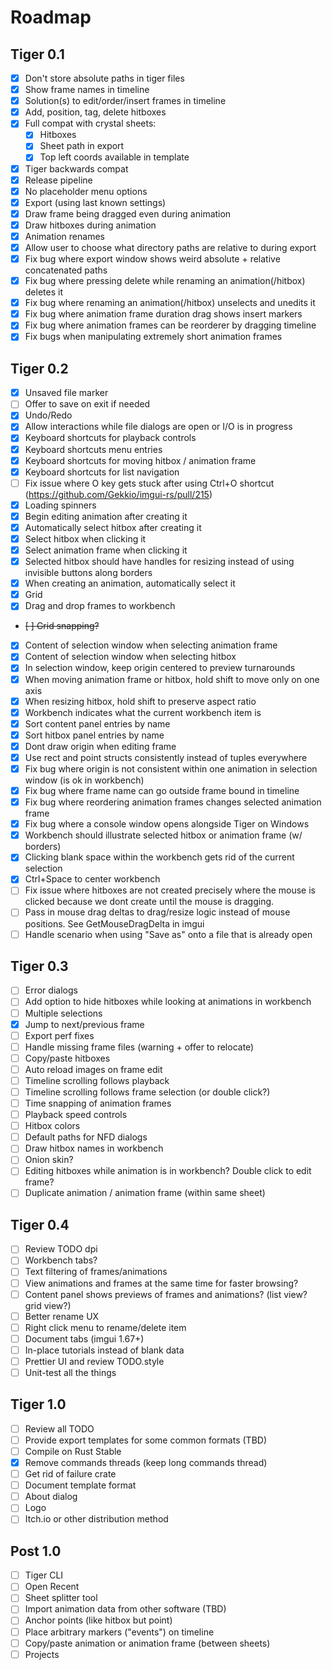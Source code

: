 
# Roadmap

## Tiger 0.1
- [x] Don't store absolute paths in tiger files
- [x] Show frame names in timeline
- [x] Solution(s) to edit/order/insert frames in timeline
- [x] Add, position, tag, delete hitboxes
- [x] Full compat with crystal sheets:
	- [x] Hitboxes
	- [x] Sheet path in export
	- [x] Top left coords available in template
- [x] Tiger backwards compat
- [x] Release pipeline
- [x] No placeholder menu options
- [x] Export (using last known settings)
- [x] Draw frame being dragged even during animation
- [x] Draw hitboxes during animation
- [x] Animation renames
- [x] Allow user to choose what directory paths are relative to during export
- [x] Fix bug where export window shows weird absolute + relative concatenated paths
- [x] Fix bug where pressing delete while renaming an animation(/hitbox) deletes it
- [x] Fix bug where renaming an animation(/hitbox) unselects and unedits it
- [x] Fix bug where animation frame duration drag shows insert markers
- [x] Fix bug where animation frames can be reorderer by dragging timeline
- [x] Fix bugs when manipulating extremely short animation frames

## Tiger 0.2
- [x] Unsaved file marker
- [ ] Offer to save on exit if needed
- [x] Undo/Redo
- [x] Allow interactions while file dialogs are open or I/O is in progress
- [x] Keyboard shortcuts for playback controls
- [x] Keyboard shortcuts menu entries
- [x] Keyboard shortcuts for moving hitbox / animation frame
- [x] Keyboard shortcuts for list navigation
- [ ] Fix issue where O key gets stuck after using Ctrl+O shortcut (https://github.com/Gekkio/imgui-rs/pull/215)
- [x] Loading spinners
- [x] Begin editing animation after creating it
- [x] Automatically select hitbox after creating it
- [x] Select hitbox when clicking it
- [x] Select animation frame when clicking it
- [x] Selected hitbox should have handles for resizing instead of using invisible buttons along borders
- [x] When creating an animation, automatically select it
- [x] Grid
- [x] Drag and drop frames to workbench
- ~~[ ] Grid snapping?~~
- [x] Content of selection window when selecting animation frame
- [x] Content of selection window when selecting hitbox
- [x] In selection window, keep origin centered to preview turnarounds
- [x] When moving animation frame or hitbox, hold shift to move only on one axis
- [x] When resizing hitbox, hold shift to preserve aspect ratio
- [x] Workbench indicates what the current workbench item is
- [x] Sort content panel entries by name
- [x] Sort hitbox panel entries by name
- [x] Dont draw origin when editing frame
- [x] Use rect and point structs consistently instead of tuples everywhere
- [x] Fix bug where origin is not consistent within one animation in selection window (is ok in workbench)
- [x] Fix bug where frame name can go outside frame bound in timeline
- [x] Fix bug where reordering animation frames changes selected animation frame
- [x] Fix bug where a console window opens alongside Tiger on Windows
- [x] Workbench should illustrate selected hitbox or animation frame (w/ borders)
- [x] Clicking blank space within the workbench gets rid of the current selection
- [x] Ctrl+Space to center workbench
- [ ] Fix issue where hitboxes are not created precisely where the mouse is clicked because we dont create until the mouse is dragging.
- [ ] Pass in mouse drag deltas to drag/resize logic instead of mouse positions. See GetMouseDragDelta in imgui
- [ ] Handle scenario when using "Save as" onto a file that is already open

## Tiger 0.3
- [ ] Error dialogs
- [ ] Add option to hide hitboxes while looking at animations in workbench
- [ ] Multiple selections
- [x] Jump to next/previous frame
- [ ] Export perf fixes
- [ ] Handle missing frame files (warning + offer to relocate)
- [ ] Copy/paste hitboxes
- [ ] Auto reload images on frame edit
- [ ] Timeline scrolling follows playback
- [ ] Timeline scrolling follows frame selection (or double click?)
- [ ] Time snapping of animation frames
- [ ] Playback speed controls
- [ ] Hitbox colors
- [ ] Default paths for NFD dialogs
- [ ] Draw hitbox names in workbench
- [ ] Onion skin?
- [ ] Editing hitboxes while animation is in workbench? Double click to edit frame?
- [ ] Duplicate animation / animation frame (within same sheet)

## Tiger 0.4
- [ ] Review TODO dpi
- [ ] Workbench tabs?
- [ ] Text filtering of frames/animations
- [ ] View animations and frames at the same time for faster browsing?
- [ ] Content panel shows previews of frames and animations? (list view? grid view?)
- [ ] Better rename UX
- [ ] Right click menu to rename/delete item
- [ ] Document tabs (imgui 1.67+)
- [ ] In-place tutorials instead of blank data
- [ ] Prettier UI and review TODO.style
- [ ] Unit-test all the things

## Tiger 1.0
- [ ] Review all TODO
- [ ] Provide export templates for some common formats (TBD)
- [ ] Compile on Rust Stable
- [x] Remove commands threads (keep long commands thread)
- [ ] Get rid of failure crate
- [ ] Document template format
- [ ] About dialog
- [ ] Logo
- [ ] Itch.io or other distribution method

## Post 1.0
- [ ] Tiger CLI
- [ ] Open Recent
- [ ] Sheet splitter tool
- [ ] Import animation data from other software (TBD)
- [ ] Anchor points (like hitbox but point)
- [ ] Place arbitrary markers ("events") on timeline
- [ ] Copy/paste animation or animation frame (between sheets)
- [ ] Projects
